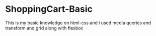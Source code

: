 # ShoppingCart-Basic

This is my basic knowledge on html-css and i used media queries and transform and grid along with flexbox
